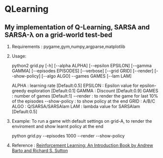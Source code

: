 # QLearning
## My implementation of Q-Learning, SARSA and SARSA-λ on a grid-world test-bed

1. Requirements : pygame,gym,numpy,argparse,matplotlib
	
2. Usage:
	
	python2 grid.py [-h] [--alpha ALPHA] [--epsilon EPSILON] [--gamma GAMMA]
               [--episodes EPISODES] [--verbose] [--grid GRID] [--render]
               [--show-policy] [--algo ALGO] --games GAMES [--lam LAM]

	ALPHA : learning rate [Default:0.5]
	EPSILON : Epsilon value for epsilon-greedy exploration [Default:0.1]
	GAMMA : Discount [Default:0.9]
	GAMES : number of games [Default:1]
	--render : to render the game for last 10% of the episodes
	--show-policy : to show policy at the end 
	GRID : A/B/C
	ALGO : Q/SARSA/SARSAlam
	LAM : lambda value for SARSAlam [Default:0.5]

	
3. Example: To run a game with default settings on grid-A, to render the enviroment and show learnt policy at the end
	
	python grid.py --episodes 1000 --render --show-policy
	

4. Reference : [Reinforcement Learning: An Introduction Book by Andrew Barto and Richard S. Sutton](http://incompleteideas.net/book/bookdraft2018mar21.pdf)	
